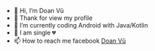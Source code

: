 - 👋 Hi, I’m Doan Vũ
- 👀 Thank for view my profile
- 🌱 I’m currently coding Android with Java/Kotlin
- 💞️ I am single 💔
- 📫 How to reach me facebook [Doan Vũ](https://facebook.com/doanvu2000)

<!---
doanvu2000/doanvu2000 is a ✨ special ✨ repository because its `README.md` (this file) appears on your GitHub profile.
You can click the Preview link to take a look at your changes.
--->
